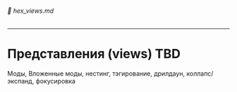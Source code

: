 ###### :orange_book: hex_views.md

---
# Представления (views) TBD

Моды, Вложенные моды, нестинг, тэгирование, дрилдаун, коллапс/экспанд, фокусировка 


